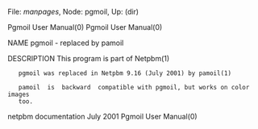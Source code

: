 File: *manpages*,  Node: pgmoil,  Up: (dir)

Pgmoil User Manual(0)                                    Pgmoil User Manual(0)



NAME
       pgmoil - replaced by pamoil

DESCRIPTION
       This program is part of Netpbm(1)

       pgmoil was replaced in Netpbm 9.16 (July 2001) by pamoil(1)

       pamoil  is  backward  compatible with pgmoil, but works on color images
       too.



netpbm documentation               July 2001             Pgmoil User Manual(0)
